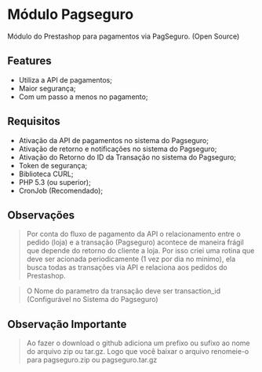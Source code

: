 Módulo Pagseguro
================

Módulo do Prestashop para pagamentos via PagSeguro. (Open Source)

Features
--------

* Utiliza a API de pagamentos;
* Maior segurança;
* Com um passo a menos no pagamento;

Requisitos
----------

* Ativação da API de pagamentos no sistema do Pagseguro;
* Ativação de retorno e notificações no sistema do Pagseguro;
* Ativação do Retorno do ID da Transação no sistema do Pagseguro;
* Token de segurança;
* Biblioteca CURL;
* PHP 5.3 (ou superior);
* CronJob (Recomendado);

Observações
------------

> Por conta do fluxo de pagamento da API o relacionamento entre o pedido (loja) e a transação (Pagseguro)
> acontece de maneira frágil que depende do retorno do cliente a loja.
> Por isso criei uma rotina que deve ser acionada periodicamente (1 vez por dia no minimo), ela busca
> todas as transações via API e relaciona aos pedidos do Prestashop.

> O Nome do parametro da transação deve ser transaction_id (Configurável no Sistema do Pagseguro)

Observação Importante
---------------------

> Ao fazer o download o github adiciona um prefixo ou sufixo ao nome do arquivo zip ou tar.gz.
> Logo que você baixar o arquivo renomeie-o para pagseguro.zip ou pagseguro.tar.gz